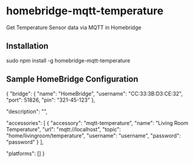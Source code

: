 # homebridge-mqtt-temperature
Get Temperature Sensor data via MQTT in Homebridge

Installation
--------------------
sudo npm install -g homebridge-mqtt-temperature


Sample HomeBridge Configuration
--------------------
{
  "bridge": {
    "name": "HomeBridge",
    "username": "CC:33:3B:D3:CE:32",
    "port": 51826,
    "pin": "321-45-123"
  },

  "description": "",

  "accessories": [
    {
      "accessory": "mqtt-temperature",
      "name": "Living Room Temperature",
      "url": "mqtt://localhost",
      "topic": "home/livingroom/temperature",
      "username": "username",
      "password": "password"
    }
  ],

  "platforms": []
}
